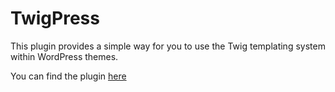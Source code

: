 TwigPress
=========

This plugin provides a simple way for you to use the Twig templating system within WordPress themes.

You can find the plugin [here](https://wordpress.org/plugins/twigpress/ "View on WordPress") 

